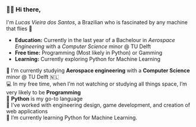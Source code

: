 ### 👋🏽 Hi there,

<!--
**iamlucassantos/iamlucassantos** is a ✨ _special_ ✨ repository because its `README.md` (this file) appears on your GitHub profile.

Here are some ideas to get you started:

- 🔭 I’m currently working on ...
- 🌱 I’m currently learning ...
- 👯 I’m looking to collaborate on ...
- 🤔 I’m looking for help with ...
- 💬 Ask me about ...
- 📫 How to reach me: ...
- 😄 Pronouns: ...
- ⚡ Fun fact: ...
-->
 I'm *Lucas Vieira dos Santos*, a Brazilian who is fascinated by any machine that flies 🚀 <br>
 - **Education:** Currently in the last year of a Bachelour in *Aerospace Engineering* with a *Computer Science* minor @ TU Delft
 - **Free time:** Programming (Most likely in Python) or Gamming
 - **Learning:** Currently exploring Python for Machine Learning
 
 
 
🚀 I'm currently studying **Aerospace engineering** with a **Computer Science** minor @ TU Delft 🇳🇱 <br>
💻 In my free time, when I’m not watching or studying all things space, I’m very likely to be **Programming** <br>
🐍 **Python** is my go-to language <br>
🔨 I've worked with engineering design, game development, and creation of web applications <br>
🌱 I’m currently learning Python for Machine Learning.

